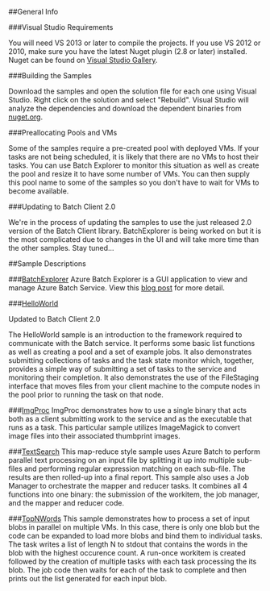 ##General Info

###Visual Studio Requirements

You will need VS 2013 or later to compile the projects. If you use VS 2012 or 2010, make sure you have the latest Nuget plugin (2.8 or later) installed. Nuget can be found on  [Visual Studio Gallery](https://visualstudiogallery.msdn.microsoft.com/27077b70-9dad-4c64-adcf-c7cf6bc9970c).

###Building the Samples

Download the samples and open the solution file for each one using Visual Studio. Right click on the solution and select "Rebuild". Visual Studio will analyze the dependencies and download the dependent binaries from [nuget.org](http://www.nuget.org/packages/Azure.Batch/).

###Preallocating Pools and VMs

Some of the samples require a pre-created pool with deployed VMs. If your tasks are not being scheduled, it is likely that there are no VMs to host their tasks. You can use Batch Explorer to monitor this situation as well as create the pool and resize it to have some number of VMs. You can then supply this pool name to some of the samples so you don't have to wait for VMs to become available.

###Updating to Batch Client 2.0

We're in the process of updating the samples to use the just released 2.0 version of the Batch Client library. BatchExplorer is being worked on but it is the most complicated due to changes in the UI and will take more time than the other samples. Stay tuned...

##Sample Descriptions

###[BatchExplorer](./BatchExplorer)
Azure Batch Explorer is a GUI application to view and manage Azure Batch Service. View this [blog post](http://blogs.technet.com/b/windowshpc/archive/2015/01/20/azure-batch-explorer-sample-walkthrough.aspx) for more detail.

###[HelloWorld](./HelloWorld)

Updated to Batch Client 2.0

The HelloWorld sample is an introduction to the framework required to communicate with the Batch service. It performs some basic list functions as well as creating a pool and a set of example jobs. It also demonstrates submitting collections of tasks and the task state monitor which, together, provides a simple way of submitting a set of tasks to the service and monitoring their completion. It also demonstrates the use of the FileStaging interface that moves files from your client machine to the compute nodes in the pool prior to running the task on that node.

###[ImgProc](./ImgProc)
ImgProc demonstrates how to use a single binary that acts both as a client submitting work to the service and as the executable that runs as a task. This particular sample utilizes ImageMagick to convert image files into their associated thumbprint images.

###[TextSearch](./TextSearch)
This map-reduce style sample uses Azure Batch to perform parallel text processing on an input file by splitting it up into multiple sub-files and performing regular expression matching on each sub-file. The results are then rolled-up into a final report. This sample also uses a Job Manager to orchestrate the mapper and reducer tasks. It combines all 4 functions into one binary: the submission of the workitem, the job manager, and the mapper and reducer code.

###[TopNWords](./TopNWords)
This sample demonstrates how to process a set of input blobs in parallel on multiple VMs. In this case, there is only one blob but the code can be expanded to load more blobs and bind them to individual tasks. The task writes a list of length N to stdout that contains the words in the blob with the highest occurence count. A run-once workitem is created followed by the creation of multiple tasks with each task processing the its blob. The job code then waits for each of the task to complete and then prints out the list generated for each input blob.
